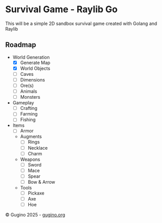 # Survival Game - Raylib Go

This will be a simple 2D sandbox survival game created with Golang and Raylib

## Roadmap
- World Generation
  - [x] Generate Map
  - [x] World Objects
  - [ ] Caves
  - [ ] Dimensions
  - [ ] Ore(s)
  - [ ] Animals
  - [ ] Monsters
- Gameplay
  - [ ] Crafting
  - [ ] Farming
  - [ ] Fishing
- Items
  - [ ] Armor
  - Augments
    - [ ] Rings
    - [ ] Necklace
    - [ ] Charm
  - Weapons
    - [ ] Sword
    - [ ] Mace
    - [ ] Spear
    - [ ] Bow & Arrow
  - Tools
    - [ ] Pickaxe
    - [ ] Axe
    - [ ] Hoe

&copy; Gugino 2025 - [gugino.org](http://gugino.org)
